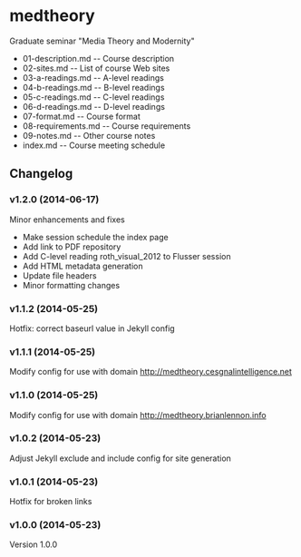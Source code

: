medtheory
=========

Graduate seminar "Media Theory and Modernity"

* 01-description.md -- Course description
* 02-sites.md -- List of course Web sites
* 03-a-readings.md -- A-level readings
* 04-b-readings.md -- B-level readings
* 05-c-readings.md -- C-level readings
* 06-d-readings.md -- D-level readings
* 07-format.md -- Course format
* 08-requirements.md -- Course requirements
* 09-notes.md -- Other course notes
* index.md -- Course meeting schedule


Changelog
---------

### v1.2.0 (2014-06-17)

Minor enhancements and fixes

* Make session schedule the index page
* Add link to PDF repository
* Add C-level reading roth_visual_2012 to Flusser session
* Add HTML metadata generation
* Update file headers
* Minor formatting changes


### v1.1.2 (2014-05-25)

Hotfix: correct baseurl value in Jekyll config


### v1.1.1 (2014-05-25)

Modify config for use with domain http://medtheory.cesgnalintelligence.net


### v1.1.0 (2014-05-25)

Modify config for use with domain http://medtheory.brianlennon.info


### v1.0.2 (2014-05-23)

Adjust Jekyll exclude and include config for site generation


### v1.0.1 (2014-05-23)

Hotfix for broken links


### v1.0.0 (2014-05-23)

Version 1.0.0
